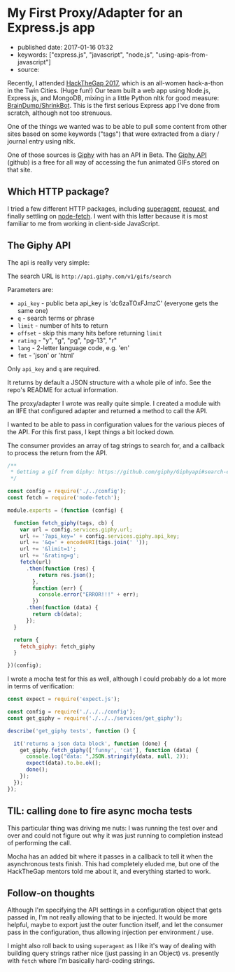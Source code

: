 # My First Proxy/Adapter for an Express.js app

- published date: 2017-01-16 01:32
- keywords: ["express.js", "javascript", "node.js", "using-apis-from-javascript"]
- source: 



Recently, I attended [HackTheGap 2017](https://hackthegap.com), which
is an all-women hack-a-thon in the Twin Cities. (Huge fun!) Our team
built a web app using Node.js, Express.js, and MongoDB, mixing in a
little Python nltk for good
measure:
[BrainDump/ShrinkBot](https://github.com/BrainDumpShrinkBot/brain_dump_shrink_bot).
This is the first serious Express app I've done from scratch, although
not too strenuous.

One of the things we wanted was to be able to pull
some content from other sites based on some keywords ("tags") that
were extracted from a diary / journal entry using nltk.

One of those sources is [Giphy](https://giphy.com) with has an API in
Beta. The [Giphy API](https://github.com/Giphy/GiphyAPI) (github) is a
free for all way of accessing the fun animated GIFs stored on that
site.

## Which HTTP package?

I tried a few different HTTP packages,
including [superagent], [request], and finally settling on
[node-fetch]. I went with this latter because it is most familiar to
me from working in client-side JavaScript.

[superagent]: https://www.npmjs.com/package/superagent
[request]: https://www.npmjs.com/package/request
[node-fetch]: https://www.npmjs.com/package/node-fetch

## The Giphy API

The api is really very simple:

The search URL is `http://api.giphy.com/v1/gifs/search`

Parameters are:

- `api_key` - public beta api_key is 'dc6zaTOxFJmzC' (everyone gets
  the same one)
- `q` - search terms or phrase
- `limit` - number of hits to return
- `offset` - skip this many hits before returning `limit`
- `rating` - "y", "g", "pg", "pg-13", "r"
- `lang` - 2-letter language code, e.g. 'en'
- `fmt` - 'json' or 'html'

Only `api_key` and `q` are required.

It returns by default a JSON structure with a whole pile of info. See
the repo's README for actual information.

The proxy/adapter I wrote was really quite simple. I created a module
with an IIFE that configured adapter and returned a method to call the
API.

I wanted to be able to pass in configuration values for the various
pieces of the API. For this first pass, I kept things a bit locked
down.

The consumer provides an array of tag strings to search for, and a
callback to process the return from the API.

```javascript linenos
/**
 * Getting a gif from Giphy: https://github.com/giphy/Giphyapi#search-endpoint
 */

const config = require('./../config');
const fetch = require('node-fetch');

module.exports = (function (config) {

  function fetch_giphy(tags, cb) {
    var url = config.services.giphy.url;
    url += '?api_key=' + config.services.giphy.api_key;
    url += '&q=' + encodeURI(tags.join(' '));
    url += '&limit=1';
    url += '&rating=g';
    fetch(url)
      .then(function (res) {
          return res.json();
        },
        function (err) {
          console.error("ERROR!!!" + err);
        })
      .then(function (data) {
        return cb(data);
      });
  }

  return {
    fetch_giphy: fetch_giphy
  }

})(config);
```

I wrote a mocha test for this as well, although I could probably do a
lot more in terms of verification:


```javascript linenos
const expect = require('expect.js');

const config = require('./../../config');
const get_giphy = require('./../../services/get_giphy');

describe('get_giphy tests', function () {

  it('returns a json data block', function (done) {
    get_giphy.fetch_giphy(['funny', 'cat'], function (data) {
      console.log("data: ",JSON.stringify(data, null, 2));
      expect(data).to.be.ok();
      done();
    });
  });
});

```

## TIL: calling `done` to fire async mocha tests

This particular thing was driving me nuts: I was running the test over
and over and could not figure out why it was just running to
completion instead of performing the call.

Mocha has an added bit where it passes in a callback to tell it when
the asynchronous tests finish. This had completely eluded me, but one
of the HackTheGap mentors told me about it, and everything started to
work.


## Follow-on thoughts

Although I'm specifying the API settings in a configuration object
that gets passed in, I'm not really allowing that to be injected. It
would be more helpful, maybe to export just the outer function itself,
and let the consumer pass in the configuration, thus allowing
injection per environment / use.

I might also roll back to using `superagent` as I like it's way of
dealing with building query strings rather nice (just passing in an
Object) vs. presently with `fetch` where I'm basically hard-coding
strings.
